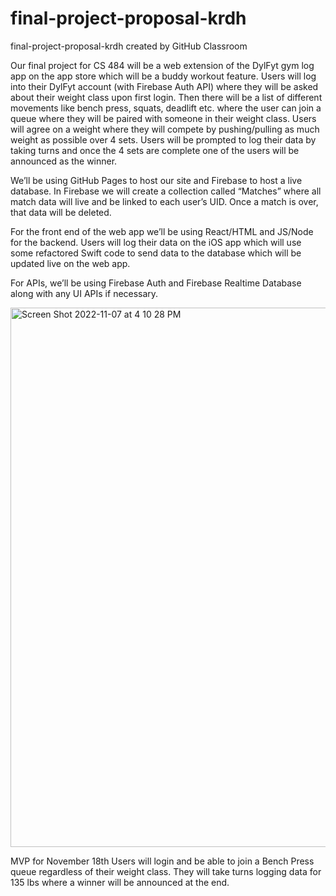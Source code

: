 # final-project-proposal-krdh
final-project-proposal-krdh created by GitHub Classroom

Our final project for CS 484 will be a web extension of the DylFyt gym log app on the app store which will be a buddy workout feature. Users will log into their DylFyt account (with Firebase Auth API) where they will be asked about their weight class upon first login. Then there will be a list of different movements like bench press, squats, deadlift etc. where the user can join a queue where they will be paired with someone in their weight class. Users will agree on a weight where they will compete by pushing/pulling as much weight as possible over 4 sets. Users will be prompted to log their data by taking turns and once the 4 sets are complete one of the users will be announced as the winner. 

We’ll be using GitHub Pages to host our site and Firebase to host a live database. In Firebase we will create a collection called “Matches” where all match data will live and be linked to each user’s UID. Once a match is over, that data will be deleted. 

For the front end of the web app we’ll be using React/HTML and JS/Node for the backend. Users will log their data on the iOS app which will use some refactored Swift code to send data to the database which will be updated live on the web app. 

For APIs, we’ll be using Firebase Auth and Firebase Realtime Database along with any UI APIs if necessary.

<img width="863" alt="Screen Shot 2022-11-07 at 4 10 28 PM" src="https://user-images.githubusercontent.com/89808902/200426235-5b7151b6-741d-4a22-bb23-90fb3faca249.png">

MVP for November 18th
Users will login and be able to join a Bench Press queue regardless of their weight class. They will take turns logging data for 135 lbs where a winner will be announced at the end.

